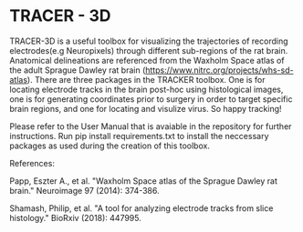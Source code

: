 # TRACER - 3D
TRACER-3D is a useful toolbox for visualizing the trajectories of recording electrodes(e.g Neuropixels) through different sub-regions of the rat brain. Anatomical delineations are referenced from the Waxholm Space atlas of the adult Sprague Dawley rat brain (https://www.nitrc.org/projects/whs-sd-atlas). There are three packages in the TRACKER toolbox. One is for locating electrode tracks in the brain post-hoc using histological images, one is for generating coordinates prior to surgery in order to target specific brain regions, and one for locating and visulize virus. So happy tracking! 

Please refer to the User Manual that is avaiable in the repository for further instructions. 
Run pip install requirements.txt to install the neccessary packages as used during the creation of this toolbox.


References:

Papp, Eszter A., et al. "Waxholm Space atlas of the Sprague Dawley rat brain." Neuroimage 97 (2014): 374-386.

Shamash, Philip, et al. "A tool for analyzing electrode tracks from slice histology." BioRxiv (2018): 447995.
